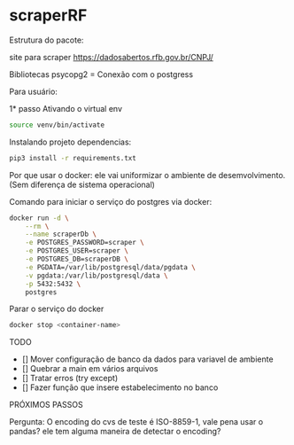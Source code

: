 # scraperRF

Estrutura do pacote:

site para scraper
https://dadosabertos.rfb.gov.br/CNPJ/

Bibliotecas 
 psycopg2 = Conexão com o postgress

Para usuário: 

1* passo Ativando o virtual env
```sh
source venv/bin/activate
```
Instalando projeto dependencias:

```sh
pip3 install -r requirements.txt
```

Por que usar o docker: ele vai uniformizar o ambiente de desemvolvimento. (Sem diferença de sistema operacional)


Comando para iniciar o serviço do postgres via docker:
```sh
docker run -d \
    --rm \
	--name scraperDb \
	-e POSTGRES_PASSWORD=scraper \
    -e POSTGRES_USER=scraper \
    -e POSTGRES_DB=scraperDB \
    -e PGDATA=/var/lib/postgresql/data/pgdata \
    -v pgdata:/var/lib/postgresql/data \
    -p 5432:5432 \
    postgres
```

Parar o serviço do docker
```sh
docker stop <container-name>
```


TODO
- [] Mover configuração de banco da dados para variavel de ambiente
- [] Quebrar a main em vários arquivos 
- [] Tratar erros (try except)
- [] Fazer função que insere estabelecimento no banco 

PRÓXIMOS PASSOS


Pergunta:
O encoding do cvs de teste é ISO-8859-1, vale pena usar o pandas? ele tem alguma maneira de detectar o encoding? 

